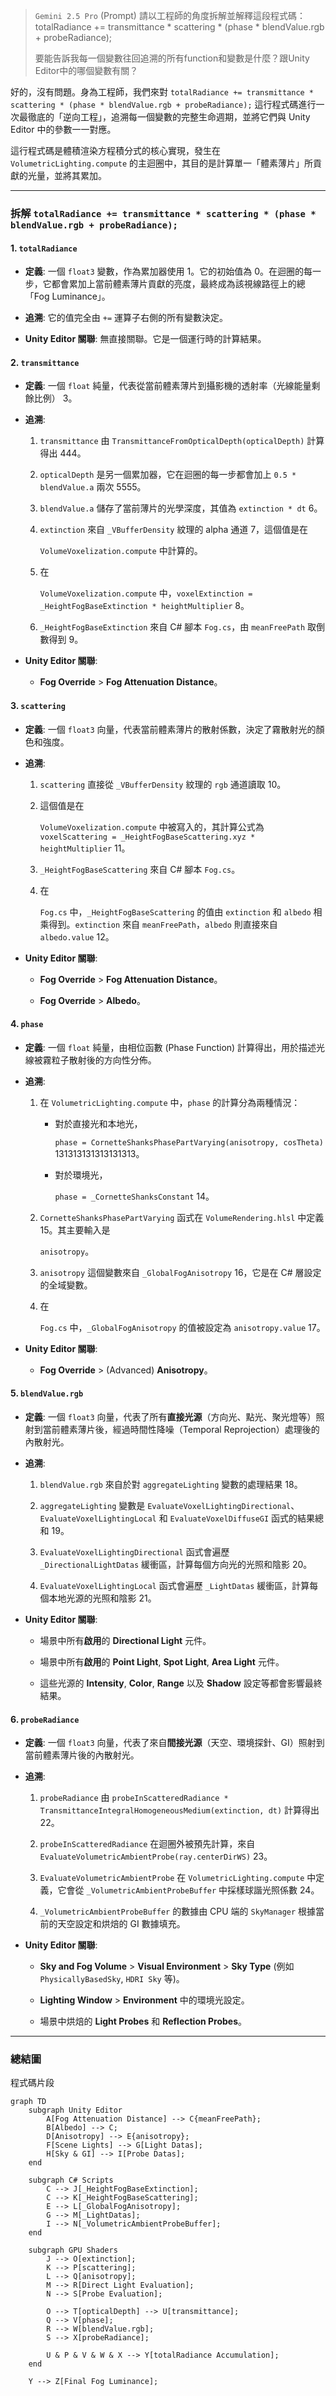> `Gemini 2.5 Pro`
> (Prompt)
> 請以工程師的角度拆解並解釋這段程式碼：totalRadiance += transmittance * scattering * (phase * blendValue.rgb + probeRadiance);
>
> 要能告訴我每一個變數往回追溯的所有function和變數是什麼？跟Unity Editor中的哪個變數有關？

好的，沒有問題。身為工程師，我們來對 `totalRadiance += transmittance * scattering * (phase * blendValue.rgb + probeRadiance);` 這行程式碼進行一次最徹底的「逆向工程」，追溯每一個變數的完整生命週期，並將它們與 Unity Editor 中的參數一一對應。

這行程式碼是體積渲染方程積分式的核心實現，發生在 `VolumetricLighting.compute` 的主迴圈中，其目的是計算單一「體素薄片」所貢獻的光量，並將其累加。

---

### 拆解 `totalRadiance += transmittance * scattering * (phase * blendValue.rgb + probeRadiance);`

#### 1. `totalRadiance`

- **定義**: 一個 `float3` 變數，作為累加器使用 1。它的初始值為 0。在迴圈的每一步，它都會累加上當前體素薄片貢獻的亮度，最終成為該視線路徑上的總「Fog Luminance」。
    
- **追溯**: 它的值完全由 `+=` 運算子右側的所有變數決定。
    
- **Unity Editor 關聯**: 無直接關聯。它是一個運行時的計算結果。
    

#### 2. `transmittance`

- **定義**: 一個 `float` 純量，代表從當前體素薄片到攝影機的透射率（光線能量剩餘比例） 3。
    
- **追溯**:
    
    1. `transmittance` 由 `TransmittanceFromOpticalDepth(opticalDepth)` 計算得出 444。
        
    2. `opticalDepth` 是另一個累加器，它在迴圈的每一步都會加上 `0.5 * blendValue.a` 兩次 5555。
        
    3. `blendValue.a` 儲存了當前薄片的光學深度，其值為 `extinction * dt` 6。
        
    4. `extinction` 來自 `_VBufferDensity` 紋理的 alpha 通道 7，這個值是在
        
        `VolumeVoxelization.compute` 中計算的。
        
    5. 在
        
        `VolumeVoxelization.compute` 中，`voxelExtinction = _HeightFogBaseExtinction * heightMultiplier` 8。
        
    6. `_HeightFogBaseExtinction` 來自 C# 腳本 `Fog.cs`，由 `meanFreePath` 取倒數得到 9。
        
- **Unity Editor 關聯**:
    
    - **Fog Override** > **Fog Attenuation Distance**。
        

#### 3. `scattering`

- **定義**: 一個 `float3` 向量，代表當前體素薄片的散射係數，決定了霧散射光的顏色和強度。
    
- **追溯**:
    
    1. `scattering` 直接從 `_VBufferDensity` 紋理的 `rgb` 通道讀取 10。
        
    2. 這個值是在
        
        `VolumeVoxelization.compute` 中被寫入的，其計算公式為 `voxelScattering = _HeightFogBaseScattering.xyz * heightMultiplier` 11。
        
    3. `_HeightFogBaseScattering` 來自 C# 腳本 `Fog.cs`。
        
    4. 在
        
        `Fog.cs` 中，`_HeightFogBaseScattering` 的值由 `extinction` 和 `albedo` 相乘得到。`extinction` 來自 `meanFreePath`，`albedo` 則直接來自 `albedo.value` 12。
        
- **Unity Editor 關聯**:
    
    - **Fog Override** > **Fog Attenuation Distance**。
        
    - **Fog Override** > **Albedo**。
        

#### 4. `phase`

- **定義**: 一個 `float` 純量，由相位函數 (Phase Function) 計算得出，用於描述光線被霧粒子散射後的方向性分佈。
    
- **追溯**:
    
    1. 在 `VolumetricLighting.compute` 中，`phase` 的計算分為兩種情況：
        
        - 對於直接光和本地光，
            
            `phase = CornetteShanksPhasePartVarying(anisotropy, cosTheta)` 131313131313131313。
            
        - 對於環境光，
            
            `phase = _CornetteShanksConstant` 14。
            
    2. `CornetteShanksPhasePartVarying` 函式在 `VolumeRendering.hlsl` 中定義 15。其主要輸入是
        
        `anisotropy`。
        
    3. `anisotropy` 這個變數來自 `_GlobalFogAnisotropy` 16，它是在 C# 層設定的全域變數。
        
    4. 在
        
        `Fog.cs` 中，`_GlobalFogAnisotropy` 的值被設定為 `anisotropy.value` 17。
        
- **Unity Editor 關聯**:
    
    - **Fog Override** > (Advanced) **Anisotropy**。
        

#### 5. `blendValue.rgb`

- **定義**: 一個 `float3` 向量，代表了所有**直接光源**（方向光、點光、聚光燈等）照射到當前體素薄片後，經過時間性降噪（Temporal Reprojection）處理後的內散射光。
    
- **追溯**:
    
    1. `blendValue.rgb` 來自於對 `aggregateLighting` 變數的處理結果 18。
        
    2. `aggregateLighting` 變數是 `EvaluateVoxelLightingDirectional`、`EvaluateVoxelLightingLocal` 和 `EvaluateVoxelDiffuseGI` 函式的結果總和 19。
        
    3. `EvaluateVoxelLightingDirectional` 函式會遍歷 `_DirectionalLightDatas` 緩衝區，計算每個方向光的光照和陰影 20。
        
    4. `EvaluateVoxelLightingLocal` 函式會遍歷 `_LightDatas` 緩衝區，計算每個本地光源的光照和陰影 21。
        
- **Unity Editor 關聯**:
    
    - 場景中所有**啟用**的 **Directional Light** 元件。
        
    - 場景中所有**啟用**的 **Point Light**, **Spot Light**, **Area Light** 元件。
        
    - 這些光源的 **Intensity**, **Color**, **Range** 以及 **Shadow** 設定等都會影響最終結果。
        

#### 6. `probeRadiance`

- **定義**: 一個 `float3` 向量，代表了來自**間接光源**（天空、環境探針、GI）照射到當前體素薄片後的內散射光。
    
- **追溯**:
    
    1. `probeRadiance` 由 `probeInScatteredRadiance * TransmittanceIntegralHomogeneousMedium(extinction, dt)` 計算得出 22。
        
    2. `probeInScatteredRadiance` 在迴圈外被預先計算，來自 `EvaluateVolumetricAmbientProbe(ray.centerDirWS)` 23。
        
    3. `EvaluateVolumetricAmbientProbe` 在 `VolumetricLighting.compute` 中定義，它會從 `_VolumetricAmbientProbeBuffer` 中採樣球諧光照係數 24。
        
    4. `_VolumetricAmbientProbeBuffer` 的數據由 CPU 端的 `SkyManager` 根據當前的天空設定和烘焙的 GI 數據填充。
        
- **Unity Editor 關聯**:
    
    - **Sky and Fog Volume** > **Visual Environment** > **Sky Type** (例如 `PhysicallyBasedSky`, `HDRI Sky` 等)。
        
    - **Lighting Window** > **Environment** 中的環境光設定。
        
    - 場景中烘焙的 **Light Probes** 和 **Reflection Probes**。
        

---

### 總結圖

程式碼片段

```
graph TD
    subgraph Unity Editor
        A[Fog Attenuation Distance] --> C{meanFreePath};
        B[Albedo] --> C;
        D[Anisotropy] --> E{anisotropy};
        F[Scene Lights] --> G[Light Datas];
        H[Sky & GI] --> I[Probe Datas];
    end

    subgraph C# Scripts
        C --> J[_HeightFogBaseExtinction];
        C --> K[_HeightFogBaseScattering];
        E --> L[_GlobalFogAnisotropy];
        G --> M[_LightDatas];
        I --> N[_VolumetricAmbientProbeBuffer];
    end

    subgraph GPU Shaders
        J --> O[extinction];
        K --> P[scattering];
        L --> Q[anisotropy];
        M --> R[Direct Light Evaluation];
        N --> S[Probe Evaluation];

        O --> T[opticalDepth] --> U[transmittance];
        Q --> V[phase];
        R --> W[blendValue.rgb];
        S --> X[probeRadiance];

        U & P & V & W & X --> Y[totalRadiance Accumulation];
    end

    Y --> Z[Final Fog Luminance];

```